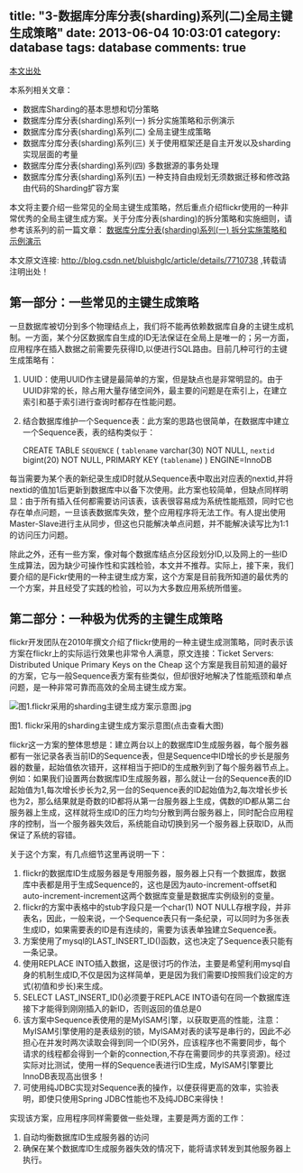 title: "3-数据库分库分表(sharding)系列(二)全局主键生成策略"
date: 2013-06-04 10:03:01
category: database
tags: database
comments: true
---

[本文出处](http://blog.csdn.net/bluishglc/article/details/7710738)

本系列相关文章：

* 数据库Sharding的基本思想和切分策略
* 数据库分库分表(sharding)系列(一) 拆分实施策略和示例演示
* 数据库分库分表(sharding)系列(二) 全局主键生成策略
* 数据库分库分表(sharding)系列(三) 关于使用框架还是自主开发以及sharding实现层面的考量
* 数据库分库分表(sharding)系列(四) 多数据源的事务处理
* 数据库分库分表(sharding)系列(五) 一种支持自由规划无须数据迁移和修改路由代码的Sharding扩容方案


本文将主要介绍一些常见的全局主键生成策略，然后重点介绍flickr使用的一种非常优秀的全局主键生成方案。关于分库分表(sharding)的拆分策略和实施细则，请参考该系列的前一篇文章：
[数据库分库分表(sharding)系列(一) 拆分实施策略和示例演示](http://blog.csdn.net/bluishglc/article/details/7696085)

本文原文连接: http://blog.csdn.net/bluishglc/article/details/7710738 ,转载请注明出处！
<!--more-->

## 第一部分：一些常见的主键生成策略

一旦数据库被切分到多个物理结点上，我们将不能再依赖数据库自身的主键生成机制。一方面，某个分区数据库自生成的ID无法保证在全局上是唯一的；另一方面，应用程序在插入数据之前需要先获得ID,以便进行SQL路由。目前几种可行的主键生成策略有：

1. UUID：使用UUID作主键是最简单的方案，但是缺点也是非常明显的。由于UUID非常的长，除占用大量存储空间外，最主要的问题是在索引上，在建立索引和基于索引进行查询时都存在性能问题。

2. 结合数据库维护一个Sequence表：此方案的思路也很简单，在数据库中建立一个Sequence表，表的结构类似于：

	CREATE TABLE `SEQUENCE` (
		`tablename` varchar(30) NOT NULL,
		`nextid` bigint(20) NOT NULL,
		PRIMARY KEY (`tablename`)
	) ENGINE=InnoDB

每当需要为某个表的新纪录生成ID时就从Sequence表中取出对应表的nextid,并将nextid的值加1后更新到数据库中以备下次使用。此方案也较简单，但缺点同样明显：由于所有插入任何都需要访问该表，该表很容易成为系统性能瓶颈，同时它也存在单点问题，一旦该表数据库失效，整个应用程序将无法工作。有人提出使用Master-Slave进行主从同步，但这也只能解决单点问题，并不能解决读写比为1:1的访问压力问题。

除此之外，还有一些方案，像对每个数据库结点分区段划分ID,以及网上的一些ID生成算法，因为缺少可操作性和实践检验，本文并不推荐。实际上，接下来，我们要介绍的是Fickr使用的一种主键生成方案，这个方案是目前我所知道的最优秀的一个方案，并且经受了实践的检验，可以为大多数应用系统所借鉴。

## 第二部分：一种极为优秀的主键生成策略

flickr开发团队在2010年撰文介绍了flickr使用的一种主键生成测策略，同时表示该方案在flickr上的实际运行效果也非常令人满意，原文连接：Ticket Servers: Distributed Unique Primary Keys on the Cheap 这个方案是我目前知道的最好的方案，它与一般Sequence表方案有些类似，但却很好地解决了性能瓶颈和单点问题，是一种非常可靠而高效的全局主键生成方案。

![图1.flickr采用的sharding主键生成方案示意图.jpg](/img/3-图1.flickr采用的sharding主键生成方案示意图.jpg)

图1. flickr采用的sharding主键生成方案示意图(点击查看大图)

flickr这一方案的整体思想是：建立两台以上的数据库ID生成服务器，每个服务器都有一张记录各表当前ID的Sequence表，但是Sequence中ID增长的步长是服务器的数量，起始值依次错开，这样相当于把ID的生成散列到了每个服务器节点上。例如：如果我们设置两台数据库ID生成服务器，那么就让一台的Sequence表的ID起始值为1,每次增长步长为2,另一台的Sequence表的ID起始值为2,每次增长步长也为2，那么结果就是奇数的ID都将从第一台服务器上生成，偶数的ID都从第二台服务器上生成，这样就将生成ID的压力均匀分散到两台服务器上，同时配合应用程序的控制，当一个服务器失效后，系统能自动切换到另一个服务器上获取ID，从而保证了系统的容错。

关于这个方案，有几点细节这里再说明一下：

1. flickr的数据库ID生成服务器是专用服务器，服务器上只有一个数据库，数据库中表都是用于生成Sequence的，这也是因为auto-increment-offset和auto-increment-increment这两个数据库变量是数据库实例级别的变量。
2. flickr的方案中表格中的stub字段只是一个char(1) NOT NULL存根字段，并非表名，因此，一般来说，一个Sequence表只有一条纪录，可以同时为多张表生成ID，如果需要表的ID是有连续的，需要为该表单独建立Sequence表。
3. 方案使用了mysql的LAST_INSERT_ID()函数，这也决定了Sequence表只能有一条记录。
4. 使用REPLACE INTO插入数据，这是很讨巧的作法，主要是希望利用mysql自身的机制生成ID,不仅是因为这样简单，更是因为我们需要ID按照我们设定的方式(初值和步长)来生成。
5. SELECT LAST_INSERT_ID()必须要于REPLACE INTO语句在同一个数据库连接下才能得到刚刚插入的新ID，否则返回的值总是0
6. 该方案中Sequence表使用的是MyISAM引擎，以获取更高的性能，注意：MyISAM引擎使用的是表级别的锁，MyISAM对表的读写是串行的，因此不必担心在并发时两次读取会得到同一个ID(另外，应该程序也不需要同步，每个请求的线程都会得到一个新的connection,不存在需要同步的共享资源)。经过实际对比测试，使用一样的Sequence表进行ID生成，MyISAM引擎要比InnoDB表现高出很多！
7. 可使用纯JDBC实现对Sequence表的操作，以便获得更高的效率，实验表明，即使只使用Spring JDBC性能也不及纯JDBC来得快！

实现该方案，应用程序同样需要做一些处理，主要是两方面的工作：

1. 自动均衡数据库ID生成服务器的访问
2. 确保在某个数据库ID生成服务器失效的情况下，能将请求转发到其他服务器上执行。


